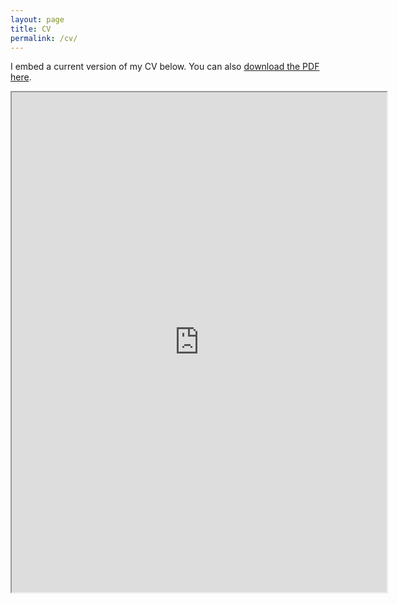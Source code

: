 ```yaml
---
layout: page
title: CV
permalink: /cv/
---
```

<!---
To get this link, upload to dropbox and then open the file on the dropbox website. Click sharing and then generate the link. Use that link below. Make sure that the link is of the form: https://www.dropbox.com/s/ALPHANUMERICSTRING/fname.pdf
-->
I embed a current version of my CV below. You can also [download the PDF here](https://drive.google.com/file/d/1OKBTpUFzAo854nnEXAIQ5kjiJNwz3-XW/view?usp=sharing).

<iframe src="https://drive.google.com/file/d/1OKBTpUFzAo854nnEXAIQ5kjiJNwz3-XW/preview" width="600" height="800"></iframe>

